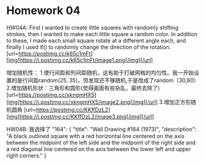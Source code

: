 # Homework 04

HW04A:
First I wanted to create little squares with randomly shifting strokes, then I wanted to make each little square a random color.
In addition to these, I made each small square rotate at a different angle each, and finally I used if() to randomly change the direction of the rotation.
[url=https://postimg.cc/k65c1mFt][img]https://i.postimg.cc/k65c1mFt/image1.png[/img][/url]

增加随机性：
1.使行间距和列间距随机，这有助于打破网格的均匀性。我一开始设置的是行间距random(25, 35)，但发现还不够随机,于是改成了random（30,60）
2.增加随机形状：三角形和圆形(觉得画面有些杂乱，最终去除了)
[url=https://postimg.cc/xkngmHX5][img]https://i.postimg.cc/xkngmHX5/image2.png[/img][/url]
3.增加正方形随机圆角
[url=https://postimg.cc/KKffDzL2][img]https://i.postimg.cc/KKffDzL2/image3.png[/img][/url]

HW04B:
我选择了    "164": {
        "title": "Wall Drawing #164 (1973)",
        "description": "A black outlined square with a red horizontal line centered on the axis between the midpoint of the left side and the midpoint of the right side and a red diagonal line centered on the axis between the lower left and upper right corners."
    }
